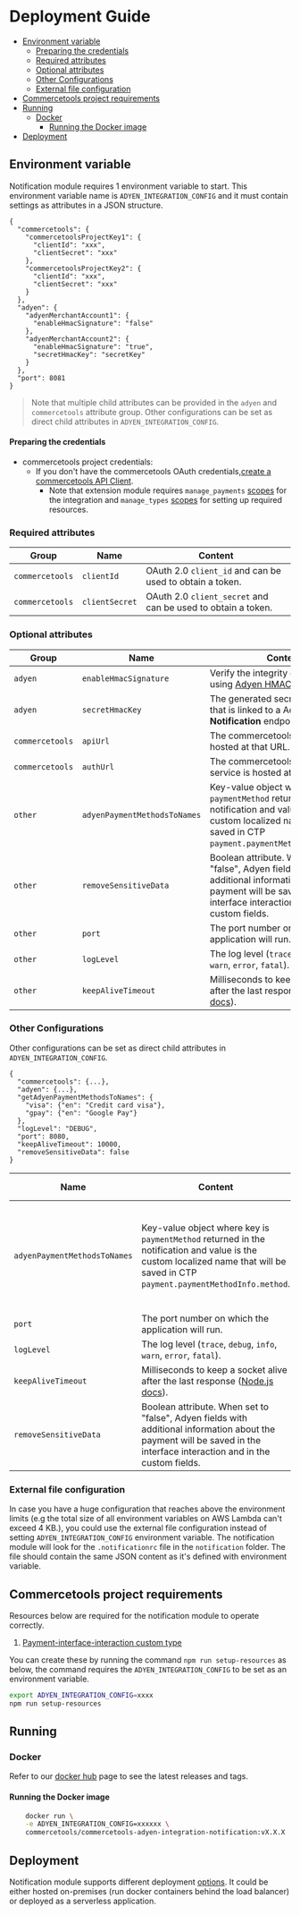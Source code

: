 # Deployment Guide

<!-- START doctoc generated TOC please keep comment here to allow auto update -->
<!-- DON'T EDIT THIS SECTION, INSTEAD RE-RUN doctoc TO UPDATE -->

- [Environment variable](#environment-variable)
  - [Preparing the credentials](#preparing-the-credentials)
  - [Required attributes](#required-attributes)
  - [Optional attributes](#optional-attributes)
  - [Other Configurations](#other-configurations)
  - [External file configuration](#external-file-configuration)
- [Commercetools project requirements](#commercetools-project-requirements)
- [Running](#running)
  - [Docker](#docker)
    - [Running the Docker image](#running-the-docker-image)
- [Deployment](#deployment)

<!-- END doctoc generated TOC please keep comment here to allow auto update -->

## Environment variable

Notification module requires 1 environment variable to start. This environment variable name
is `ADYEN_INTEGRATION_CONFIG` and it must contain settings as attributes in a JSON structure.

```
{
  "commercetools": {
    "commercetoolsProjectKey1": {
      "clientId": "xxx",
      "clientSecret": "xxx"
    },
    "commercetoolsProjectKey2": {
      "clientId": "xxx",
      "clientSecret": "xxx"
    }
  },
  "adyen": {
    "adyenMerchantAccount1": {
      "enableHmacSignature": "false"
    },
    "adyenMerchantAccount2": {
      "enableHmacSignature": "true",
      "secretHmacKey": "secretKey"
    }
  },
  "port": 8081
}
```

> Note that multiple child attributes can be provided in the `adyen` and `commercetools` attribute group. Other configurations can be set as direct child attributes in `ADYEN_INTEGRATION_CONFIG`.

#### Preparing the credentials

- commercetools project credentials:
  - If you don't have the commercetools OAuth credentials,[create a commercetools API Client](https://docs.commercetools.com/getting-started.html#create-an-api-client).
    - Note that extension module requires `manage_payments` [scopes](https://docs.commercetools.com/http-api-scopes) for the integration and `manage_types` [scopes](https://docs.commercetools.com/http-api-scopes) for setting up required resources.

### Required attributes

| Group           | Name           | Content                                                      |
| --------------- | -------------- | ------------------------------------------------------------ |
| `commercetools` | `clientId`     | OAuth 2.0 `client_id` and can be used to obtain a token.     |
| `commercetools` | `clientSecret` | OAuth 2.0 `client_secret` and can be used to obtain a token. |

### Optional attributes

| Group           | Name                         | Content                                                                                                                                                                         | Default value                                                                                         |
| --------------- | ---------------------------- | ------------------------------------------------------------------------------------------------------------------------------------------------------------------------------- | ----------------------------------------------------------------------------------------------------- |
| `adyen`         | `enableHmacSignature`        | Verify the integrity of notifications using [Adyen HMAC signatures](https://docs.adyen.com/development-resources/webhooks/verify-hmac-signatures).                              | true                                                                                                  |
| `adyen`         | `secretHmacKey`              | The generated secret HMAC key that is linked to a Adyen **Standard Notification** endpoint                                                                                      |                                                                                                       |
| `commercetools` | `apiUrl`                     | The commercetools HTTP API is hosted at that URL.                                                                                                                               | `https://api.europe-west1.gcp.commercetools.com`                                                      |
| `commercetools` | `authUrl`                    | The commercetools’ OAuth 2.0 service is hosted at that URL.                                                                                                                     | `https://auth.europe-west1.gcp.commercetools.com`                                                     |
| `other`         | `adyenPaymentMethodsToNames` | Key-value object where key is `paymentMethod` returned in the notification and value is the custom localized name that will be saved in CTP `payment.paymentMethodInfo.method`. | `{scheme: {en: 'Credit Card'}, pp: {en: 'PayPal'}, klarna: {en: 'Klarna'}, gpay: {en: 'Google Pay'}}` |
| `other`         | `removeSensitiveData`        | Boolean attribute. When set to "false", Adyen fields with additional information about the payment will be saved in the interface interaction and in the custom fields.         | true                                                                                                  |
| `other`         | `port`                       | The port number on which the application will run.                                                                                                                              | 443                                                                                                   |
| `other`         | `logLevel`                   | The log level (`trace`, `debug`, `info`, `warn`, `error`, `fatal`).                                                                                                             | `info`                                                                                                |
| `other`         | `keepAliveTimeout`           | Milliseconds to keep a socket alive after the last response ([Node.js docs](https://nodejs.org/dist/latest/docs/api/http.html#http_server_keepalivetimeout)).                   | Node.js default (5 seconds)                                                                           |

### Other Configurations

Other configurations can be set as direct child attributes in `ADYEN_INTEGRATION_CONFIG`.

```
{
  "commercetools": {...},
  "adyen": {...},
  "getAdyenPaymentMethodsToNames": {
    "visa": {"en": "Credit card visa"},
    "gpay": {"en": "Google Pay"}
  },
  "logLevel": "DEBUG",
  "port": 8080,
  "keepAliveTimeout": 10000,
  "removeSensitiveData": false
}
```

| Name                         | Content                                                                                                                                                                         | Required | Default value                                                                                         |
| ---------------------------- | ------------------------------------------------------------------------------------------------------------------------------------------------------------------------------- | -------- | ----------------------------------------------------------------------------------------------------- |
| `adyenPaymentMethodsToNames` | Key-value object where key is `paymentMethod` returned in the notification and value is the custom localized name that will be saved in CTP `payment.paymentMethodInfo.method`. | NO       | `{scheme: {en: 'Credit Card'}, pp: {en: 'PayPal'}, klarna: {en: 'Klarna'}, gpay: {en: 'Google Pay'}}` |
| `port`                       | The port number on which the application will run.                                                                                                                              | NO       | 443                                                                                                   |
| `logLevel`                   | The log level (`trace`, `debug`, `info`, `warn`, `error`, `fatal`).                                                                                                             | NO       | `info`                                                                                                |
| `keepAliveTimeout`           | Milliseconds to keep a socket alive after the last response ([Node.js docs](https://nodejs.org/dist/latest/docs/api/http.html#http_server_keepalivetimeout)).                   | NO       | Node.js default (5 seconds)                                                                           |
| `removeSensitiveData`        | Boolean attribute. When set to "false", Adyen fields with additional information about the payment will be saved in the interface interaction and in the custom fields.         | NO       | true                                                                                                  |

### External file configuration

In case you have a huge configuration that reaches above the environment limits (e.g the total size of all environment variables on AWS Lambda can't exceed 4 KB.), you could use the external file configuration instead of setting `ADYEN_INTEGRATION_CONFIG` environment variable. The notification module will look for the `.notificationrc` file in the `notification` folder. The file should contain the same JSON content as it's defined with environment variable.

## Commercetools project requirements

Resources below are required for the notification module to operate correctly.

1. [Payment-interface-interaction custom type](../resources/payment-interface-interaction-type.json)

You can create these by running the command `npm run setup-resources` as below, the command requires the `ADYEN_INTEGRATION_CONFIG` to be set as an environment variable.

```bash
export ADYEN_INTEGRATION_CONFIG=xxxx
npm run setup-resources
```

## Running

### Docker

Refer to our [docker hub](https://hub.docker.com/r/commercetools/commercetools-adyen-integration-notification/tags) page
to see the latest releases and tags.

#### Running the Docker image

```bash
    docker run \
    -e ADYEN_INTEGRATION_CONFIG=xxxxxx \
    commercetools/commercetools-adyen-integration-notification:vX.X.X
```

## Deployment

Notification module supports different deployment [options](/deployment-examples). It could be either hosted
on-premises (run docker containers behind the load balancer) or deployed as a serverless application.
